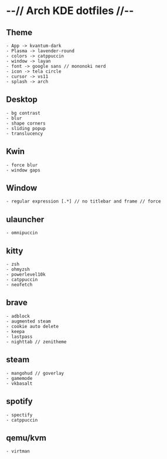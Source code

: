 # --// Arch KDE dotfiles //-- #


## Theme
    - App -> kvantum-dark
    - Plasma -> lavender-round
    - colors -> catppuccin
    - window -> layan
    - font -> google sans // mononoki nerd
    - icon -> tela circle
    - cursor -> vs11
    - splash -> arch

## Desktop
    - bg contrast
    - blur
    - shape corners
    - sliding popup
    - translucency

## Kwin
    - force blur
    - window gaps

## Window
    - regular expression [.*] // no titlebar and frame // force

## ulauncher
    - omnipuccin

## kitty
    - zsh
    - ohmyzsh
    - powerlevel10k
    - catppuccin
    - neofetch

## brave
    - adblock
    - augmented steam
    - cookie auto delete
    - keepa
    - lastpass
    - nighttab // zenitheme

## steam
    - mangohud // goverlay
    - gamemode
    - vkbasalt

## spotify
    - spectify
    - catppuccin

## qemu/kvm
    - virtman
